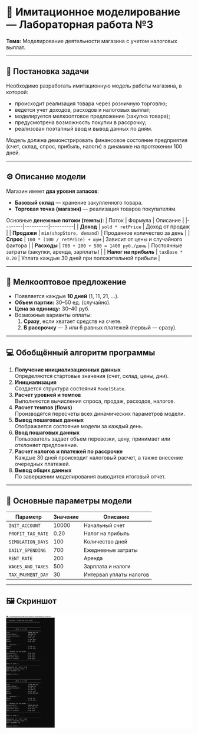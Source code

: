 # 🧮 Имитационное моделирование — Лабораторная работа №3  
**Тема:** Моделирование деятельности магазина с учетом налоговых выплат.  

---

## 📘 Постановка задачи
Необходимо разработать имитационную модель работы магазина, в которой:
- происходит реализация товара через розничную торговлю;
- ведется учет доходов, расходов и налоговых выплат;
- моделируется мелкооптовое предложение (закупка товара);
- предусмотрена возможность покупки в рассрочку;
- реализован поэтапный ввод и вывод данных по дням.

Модель должна демонстрировать финансовое состояние предприятия (счет, склад, спрос, прибыль, налоги) в динамике на протяжении 100 дней.

---

## ⚙️ Описание модели
Магазин имеет **два уровня запасов**:
- **Базовый склад** — хранение закупленного товара.
- **Торговая точка (магазин)** — реализация товаров покупателям.

Основные **денежные потоки (темпы)**:
| Поток | Формула | Описание |
|--------|----------|----------|
| **Доход** | `sold * retPrice` | Доход от продаж |
| **Продажи** | `min(shopStore, demand)` | Проданное количество за день |
| **Спрос** | `100 * (100 / retPrice) + шум` | Зависит от цены и случайного фактора |
| **Расходы** | `700 + 200 + 500 = 1400 руб./день` | Постоянные затраты (закупки, аренда, зарплаты) |
| **Налог на прибыль** | `taxBase * 0.20` | Уплата каждые 30 дней при положительной прибыли |

---

## 🧾 Мелкооптовое предложение
- Появляется каждые **10 дней** (1, 11, 21, ...).  
- **Объем партии:** 30–50 ед. (случайно).  
- **Цена за единицу:** 30–40 руб.  
- Возможные варианты оплаты:
  1. **Сразу**, если хватает средств на счете.  
  2. **В рассрочку** — 3 или 6 равных платежей (первый — сразу).  

---

## 💻 Обобщённый алгоритм программы
1. **Получение инициализационных данных**  
   Определяются стартовые значения (счет, склад, цены, дни).
2. **Инициализация**  
   Создается структура состояния `ModelState`.
3. **Расчет уровней и темпов**  
   Выполняются вычисления спроса, продаж, расходов, налогов.
4. **Расчет темпов (flows)**  
   Производятся пересчеты всех динамических параметров модели.
5. **Вывод пошаговых данных**  
   Отображается состояние модели за каждый день.
6. **Ввод пошаговых данных**  
   Пользователь задает объем перевозки, цену, принимает или отклоняет предложение.
7. **Расчет налогов и платежей по рассрочке**  
   Каждые 30 дней происходит налоговый расчет, а также внесение очередных платежей.
8. **Вывод общих данных**  
   По завершении моделирования выводится итоговый отчет.

---

## 🧠 Основные параметры модели

| Параметр | Значение | Описание |
|-----------|-----------|----------|
| `INIT_ACCOUNT` | 10000 | Начальный счет |
| `PROFIT_TAX_RATE` | 0.20 | Налог на прибыль |
| `SIMULATION_DAYS` | 100 | Количество дней |
| `DAILY_SPENDING` | 700 | Ежедневные затраты |
| `RENT_RATE` | 200 | Аренда |
| `WAGES_AND_TAXES` | 500 | Зарплата и налоги |
| `TAX_PAYMENT_DAY` | 30 | Интервал уплаты налогов |

---

## 🖼️ Скриншот
![Скриншот консоли](screenshot.png)
